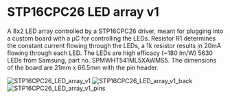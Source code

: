 # STP16CPC26 LED array v1
A 8x2 LED array controlled by a STP16CPC26 driver, meant for plugging into a custom board with a µC for controlling the LEDs. Resistor R1 determines the constant current flowing through the LEDs, a 1k resistor results in 20mA flowing through each LED. The LEDs are high efficacy (~180 lm/W) 5630 LEDs from Samsung, part no. SPMWHT541ML5XAWMS5. The dimensions of the board are 21mm x 66.5mm with the pin header.

![STP16CPC26_LED_array_v1](https://user-images.githubusercontent.com/47427510/146918582-8d93b3f2-ac82-4df6-b8ec-51d7629933cd.png)
![STP16CPC26_LED_array_v1_back](https://user-images.githubusercontent.com/47427510/146918588-aa683a32-84bf-4ea2-af9d-5bf23c014615.png)
![STP16CPC26_LED_array_v1_pins](https://user-images.githubusercontent.com/47427510/146918596-7626ea73-f480-4860-a26b-3495d55d6494.png)

